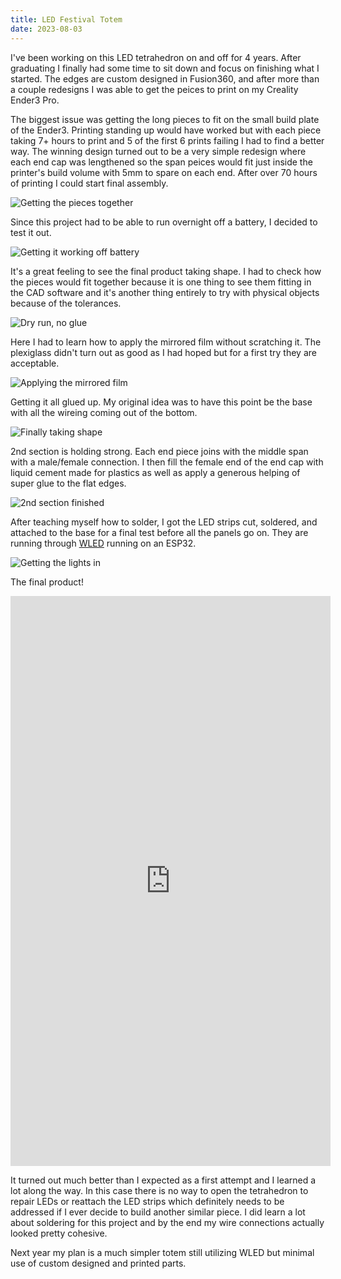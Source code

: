 ```yaml
---
title: LED Festival Totem
date: 2023-08-03
---
```


I've been working on this LED tetrahedron on and off for 4 years. After graduating
I finally had some time to sit down and focus on finishing what I started. The edges
are custom designed in Fusion360, and after more than a couple redesigns I was able
to get the peices to print on my Creality Ender3 Pro.

The biggest issue was getting the long pieces to fit on the small build plate of
the Ender3. Printing standing up would have worked but with each piece taking 7+ hours
to print and 5 of the first 6 prints failing I had to find a better way. The winning design
turned out to be a very simple redesign where each end cap was lengthened so the span peices
would fit just inside the printer's build volume with 5mm to spare on each end. After over 70
hours of printing I could start final assembly.

![Getting the pieces together](https://i.imgur.com/mZQIkXF.jpg)

Since this project had to be able to run overnight off a battery, I decided to test it out.

![Getting it working off battery](https://i.imgur.com/pz2qPAi.jpg)

It's a great feeling to see the final product taking shape. I had to check how the pieces would fit
together because it is one thing to see them fitting in the CAD software and it's another thing
entirely to try with physical objects because of the tolerances.

![Dry run, no glue](https://i.imgur.com/YoHiLOf.jpg)

Here I had to learn how to apply the mirrored film without scratching it. The plexiglass didn't turn
out as good as I had hoped but for a first try they are acceptable.

![Applying the mirrored film](https://i.imgur.com/QCdTUld.jpg)

Getting it all glued up. My original idea was to have this point be the base with all the wireing coming out of the bottom.

![Finally taking shape](https://i.imgur.com/D0zU6sU.jpg)

2nd section is holding strong. Each end piece joins with the middle span with a male/female connection. I then fill the female end of the end cap with liquid cement made for plastics as 
well as apply a generous helping of super glue to the flat edges.

![2nd section finished](https://i.imgur.com/D0OplHV.jpg)

After teaching myself how to solder, I got the LED strips cut, soldered, and attached to the base for a final test before all the panels go on.
They are running through [WLED](https://kno.wled.ge/) running on an ESP32.

![Getting the lights in](https://i.imgur.com/wxZmaBv.jpg)

The final product!


<iframe src="https://i.imgur.com/UhtOqfs.mp4" width="512" height="912"  frameborder="0" allowfullscreen></iframe>

It turned out much better than I expected as a first attempt and I learned a lot along the way. In this case there is no way to open the tetrahedron to repair LEDs or reattach the LED strips which definitely needs to be addressed if I ever decide to build another similar piece. I did learn a lot about soldering for this project and by the end my wire connections actually looked pretty cohesive.

Next year my plan is a much simpler totem still utilizing WLED but minimal use of custom designed and printed parts.

